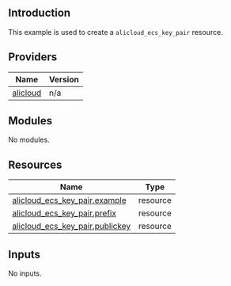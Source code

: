 ## Introduction

This example is used to create a `alicloud_ecs_key_pair` resource.

<!-- BEGIN_TF_DOCS -->
## Providers

| Name | Version |
|------|---------|
| <a name="provider_alicloud"></a> [alicloud](#provider\_alicloud) | n/a |

## Modules

No modules.

## Resources

| Name | Type |
|------|------|
| [alicloud_ecs_key_pair.example](https://registry.terraform.io/providers/aliyun/alicloud/latest/docs/resources/ecs_key_pair) | resource |
| [alicloud_ecs_key_pair.prefix](https://registry.terraform.io/providers/aliyun/alicloud/latest/docs/resources/ecs_key_pair) | resource |
| [alicloud_ecs_key_pair.publickey](https://registry.terraform.io/providers/aliyun/alicloud/latest/docs/resources/ecs_key_pair) | resource |

## Inputs

No inputs.
<!-- END_TF_DOCS -->    